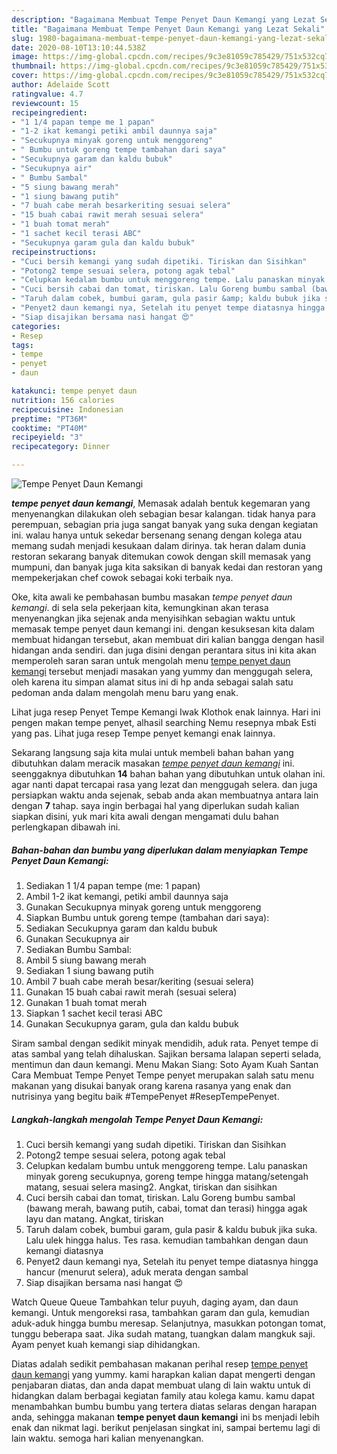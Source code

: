 ```yaml
---
description: "Bagaimana Membuat Tempe Penyet Daun Kemangi yang Lezat Sekali"
title: "Bagaimana Membuat Tempe Penyet Daun Kemangi yang Lezat Sekali"
slug: 1980-bagaimana-membuat-tempe-penyet-daun-kemangi-yang-lezat-sekali
date: 2020-08-10T13:10:44.538Z
image: https://img-global.cpcdn.com/recipes/9c3e81059c785429/751x532cq70/tempe-penyet-daun-kemangi-foto-resep-utama.jpg
thumbnail: https://img-global.cpcdn.com/recipes/9c3e81059c785429/751x532cq70/tempe-penyet-daun-kemangi-foto-resep-utama.jpg
cover: https://img-global.cpcdn.com/recipes/9c3e81059c785429/751x532cq70/tempe-penyet-daun-kemangi-foto-resep-utama.jpg
author: Adelaide Scott
ratingvalue: 4.7
reviewcount: 15
recipeingredient:
- "1 1/4 papan tempe me 1 papan"
- "1-2 ikat kemangi petiki ambil daunnya saja"
- "Secukupnya minyak goreng untuk menggoreng"
- " Bumbu untuk goreng tempe tambahan dari saya"
- "Secukupnya garam dan kaldu bubuk"
- "Secukupnya air"
- " Bumbu Sambal"
- "5 siung bawang merah"
- "1 siung bawang putih"
- "7 buah cabe merah besarkeriting sesuai selera"
- "15 buah cabai rawit merah sesuai selera"
- "1 buah tomat merah"
- "1 sachet kecil terasi ABC"
- "Secukupnya garam gula dan kaldu bubuk"
recipeinstructions:
- "Cuci bersih kemangi yang sudah dipetiki. Tiriskan dan Sisihkan"
- "Potong2 tempe sesuai selera, potong agak tebal"
- "Celupkan kedalam bumbu untuk menggoreng tempe. Lalu panaskan minyak goreng secukupnya, goreng tempe hingga matang/setengah matang, sesuai selera masing2. Angkat, tiriskan dan sisihkan"
- "Cuci bersih cabai dan tomat, tiriskan. Lalu Goreng bumbu sambal (bawang merah, bawang putih, cabai, tomat dan terasi) hingga agak layu dan matang. Angkat, tiriskan"
- "Taruh dalam cobek, bumbui garam, gula pasir &amp; kaldu bubuk jika suka. Lalu ulek hingga halus. Tes rasa. kemudian tambahkan dengan daun kemangi diatasnya"
- "Penyet2 daun kemangi nya, Setelah itu penyet tempe diatasnya hingga hancur (menurut selera), aduk merata dengan sambal"
- "Siap disajikan bersama nasi hangat 😍"
categories:
- Resep
tags:
- tempe
- penyet
- daun

katakunci: tempe penyet daun 
nutrition: 156 calories
recipecuisine: Indonesian
preptime: "PT36M"
cooktime: "PT40M"
recipeyield: "3"
recipecategory: Dinner

---
```



![Tempe Penyet Daun Kemangi](https://img-global.cpcdn.com/recipes/9c3e81059c785429/751x532cq70/tempe-penyet-daun-kemangi-foto-resep-utama.jpg)

<b><i>tempe penyet daun kemangi</i></b>, Memasak adalah bentuk kegemaran yang menyenangkan dilakukan oleh sebagian besar kalangan. tidak hanya para perempuan, sebagian pria juga sangat banyak yang suka dengan kegiatan ini. walau hanya untuk sekedar bersenang senang dengan kolega atau memang sudah menjadi kesukaan dalam dirinya. tak heran dalam dunia restoran sekarang banyak ditemukan cowok dengan skill memasak yang mumpuni, dan banyak juga kita saksikan di banyak kedai dan restoran yang mempekerjakan chef cowok sebagai koki terbaik nya.

Oke, kita awali ke pembahasan bumbu masakan <i>tempe penyet daun kemangi</i>. di sela sela pekerjaan kita, kemungkinan akan terasa menyenangkan jika sejenak anda menyisihkan sebagian waktu untuk memasak tempe penyet daun kemangi ini. dengan kesuksesan kita dalam membuat hidangan tersebut, akan membuat diri kalian bangga dengan hasil hidangan anda sendiri. dan juga disini dengan perantara situs ini kita akan memperoleh saran saran untuk mengolah menu <u>tempe penyet daun kemangi</u> tersebut menjadi masakan yang yummy dan menggugah selera, oleh karena itu simpan alamat situs ini di hp anda sebagai salah satu pedoman anda dalam mengolah menu baru yang enak.

Lihat juga resep Penyet Tempe Kemangi Iwak Klothok enak lainnya. Hari ini pengen makan tempe penyet, alhasil searching Nemu resepnya mbak Esti yang pas. Lihat juga resep Tempe penyet kemangi enak lainnya.


Sekarang langsung saja kita mulai untuk membeli bahan bahan yang dibutuhkan dalam meracik masakan <u><i>tempe penyet daun kemangi</i></u> ini. seenggaknya dibutuhkan <b>14</b> bahan bahan yang dibutuhkan untuk olahan ini. agar nanti dapat tercapai rasa yang lezat dan menggugah selera. dan juga persiapkan waktu anda sejenak, sebab anda akan membuatnya antara lain dengan <b>7</b> tahap. saya ingin berbagai hal yang diperlukan sudah kalian siapkan disini, yuk mari kita awali dengan mengamati dulu bahan perlengkapan dibawah ini.

<!--inarticleads1-->

##### Bahan-bahan dan bumbu yang diperlukan dalam menyiapkan Tempe Penyet Daun Kemangi:

1. Sediakan 1 1/4 papan tempe (me: 1 papan)
1. Ambil 1-2 ikat kemangi, petiki ambil daunnya saja
1. Gunakan Secukupnya minyak goreng untuk menggoreng
1. Siapkan  Bumbu untuk goreng tempe (tambahan dari saya):
1. Sediakan Secukupnya garam dan kaldu bubuk
1. Gunakan Secukupnya air
1. Sediakan  Bumbu Sambal:
1. Ambil 5 siung bawang merah
1. Sediakan 1 siung bawang putih
1. Ambil 7 buah cabe merah besar/keriting (sesuai selera)
1. Gunakan 15 buah cabai rawit merah (sesuai selera)
1. Gunakan 1 buah tomat merah
1. Siapkan 1 sachet kecil terasi ABC
1. Gunakan Secukupnya garam, gula dan kaldu bubuk


Siram sambal dengan sedikit minyak mendidih, aduk rata. Penyet tempe di atas sambal yang telah dihaluskan. Sajikan bersama lalapan seperti selada, mentimun dan daun kemangi. Menu Makan Siang: Soto Ayam Kuah Santan Cara Membuat Tempe Penyet Tempe penyet merupakan salah satu menu makanan yang disukai banyak orang karena rasanya yang enak dan nutrisinya yang begitu baik #TempePenyet #ResepTempePenyet. 

<!--inarticleads2-->

##### Langkah-langkah mengolah Tempe Penyet Daun Kemangi:

1. Cuci bersih kemangi yang sudah dipetiki. Tiriskan dan Sisihkan
1. Potong2 tempe sesuai selera, potong agak tebal
1. Celupkan kedalam bumbu untuk menggoreng tempe. Lalu panaskan minyak goreng secukupnya, goreng tempe hingga matang/setengah matang, sesuai selera masing2. Angkat, tiriskan dan sisihkan
1. Cuci bersih cabai dan tomat, tiriskan. Lalu Goreng bumbu sambal (bawang merah, bawang putih, cabai, tomat dan terasi) hingga agak layu dan matang. Angkat, tiriskan
1. Taruh dalam cobek, bumbui garam, gula pasir &amp; kaldu bubuk jika suka. Lalu ulek hingga halus. Tes rasa. kemudian tambahkan dengan daun kemangi diatasnya
1. Penyet2 daun kemangi nya, Setelah itu penyet tempe diatasnya hingga hancur (menurut selera), aduk merata dengan sambal
1. Siap disajikan bersama nasi hangat 😍


Watch Queue Queue Tambahkan telur puyuh, daging ayam, dan daun kemangi. Untuk mengoreksi rasa, tambahkan garam dan gula, kemudian aduk-aduk hingga bumbu meresap. Selanjutnya, masukkan potongan tomat, tunggu beberapa saat. Jika sudah matang, tuangkan dalam mangkuk saji. Ayam penyet kuah kemangi siap dihidangkan. 

Diatas adalah sedikit pembahasan makanan perihal resep <u>tempe penyet daun kemangi</u> yang yummy. kami harapkan kalian dapat mengerti dengan penjabaran diatas, dan anda dapat membuat ulang di lain waktu untuk di hidangkan dalam berbagai kegiatan family atau kolega kamu. kamu dapat menambahkan bumbu bumbu yang tertera diatas selaras dengan harapan anda, sehingga makanan <b>tempe penyet daun kemangi</b> ini bs menjadi lebih enak dan nikmat lagi. berikut penjelasan singkat ini, sampai bertemu lagi di lain waktu. semoga hari kalian menyenangkan.
